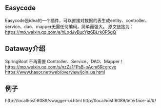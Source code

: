 ## Easycode
Easycode是idea的一个插件，可以直接对数据的表生成entity、controller、service、dao、mapper无需任何编码，简单而强大。
原文链接为：
https://mp.weixin.qq.com/s/hLodJvBucYiz6BLrk0P5gQ


## Dataway介绍
SpringBoot 不再需要 Controller、Service、DAO、Mapper！
https://mp.weixin.qq.com/s/nzZs1FPsB-oAcm6Rcgrcvg
https://www.hasor.net/web/overview/join_us.html

## 例子
http://localhost:8089/swagger-ui.html
http://localhost:8089/interface-ui/#/